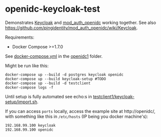 # openidc-keycloak-test

Demonstrates [Keycloak](http://keycloak.jboss.org/) and [mod_auth_openidc](https://github.com/pingidentity/mod_auth_openidc/) working together. See also https://github.com/pingidentity/mod_auth_openidc/wiki/Keycloak.

Requirements:
 * Docker Compose >=1.7.0

See [docker-compose.yml](https://github.com/Reposoft/openidc-keycloak-test/blob/master/openidc1/docker-compose.yml) in the [openidc1](https://github.com/Reposoft/openidc-keycloak-test/tree/master/openidc1) folder.

Might be run like this:
```
docker-compose up --build -d postgres keycloak openidc
docker-compose up --build keycloak-setup #TODO
docker-compose up --build -d testclient
docker-compose logs -f
```

Until setup is fully automated see echo:s in [testclient1/keycloak-setup/import.sh](https://github.com/Reposoft/openidc-keycloak-test/blob/keycloak-setup-import/openidc1/keycloak-setup/import.sh).

If you can access `ports` locally, access the example site at http://openidc/, with something like this in `/etc/hosts` (IP being you docker machine's):
```
192.168.99.100 keycloak
192.168.99.100 openidc
```

